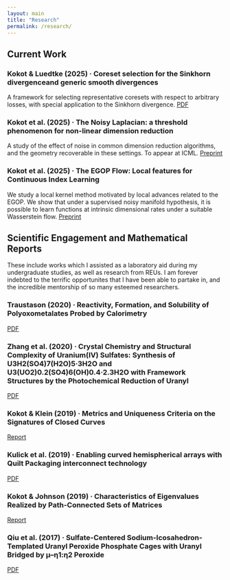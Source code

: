 ```yaml
---
layout: main
title: "Research"
permalink: /research/
---
```


## Current Work
<div class="section-list">
  <div class="item">
    <h3>Kokot & Luedtke (2025) · Coreset selection for the Sinkhorn divergenceand generic smooth divergences </h3>
    <p>A framework for selecting representative coresets with respect to arbitrary losses, with special application to the Sinkhorn divergence. <a href="https://arxiv.org/pdf/2504.20194" target="_blank" rel="noopener">PDF</a></p>
  </div>

  <div class="item">
    <h3>Kokot et al. (2025) · The Noisy Laplacian: a threshold phenomenon for non-linear dimension
reduction</h3>
    <p>A study of the effect of noise in common dimension reduction algorithms, and the geometry recoverable in these settings. To appear at ICML. <a href="{{ site.baseurl }}/assets/Documents/Noisy_Lap_v4.pdf" target="_blank" rel="noopener">Preprint</a></p>
  </div>

  <div class="item">
    <h3>Kokot et al. (2025) · The EGOP Flow: Local features for Continuous Index Learning
</h3>
    <p>We study a local kernel method motivated by local advances related to the EGOP. We show that under a supervised noisy manifold hypothesis, it is possible to learn functions at intrinsic dimensional rates under a suitable Wasserstein flow. <a href="{{ site.baseurl }}/assets/Documents/EGOP_flow_v2.pdf" target="_blank" rel="noopener">Preprint</a></p>
  </div>

  <!-- Add more papers here in the same format -->
</div>


## Scientific Engagement and Mathematical Reports
<p>These include works which I assisted as a laboratory aid during my undergraduate studies, as well as research from REUs. I am forever indebted to the terrific opportunites that I have been able to partake in, and the incredible mentorship of so many esteemed researchers.
</p>
<div class="section-list">
  <div class="item">
    <h3>Traustason (2020) · Reactivity, Formation, and Solubility of Polyoxometalates Probed by Calorimetry </h3>
    <p><a href="https://pubs.acs.org/doi/10.1021/jacs.0c10133" target="_blank" rel="noopener">PDF</a></p>
  </div>

  <div class="item">
    <h3>Zhang et al. (2020) · Crystal Chemistry and Structural Complexity of Uranium(IV) Sulfates: Synthesis of U3H2(SO4)7(H2O)5·3H2O and U3(UO2)0.2(SO4)6(OH)0.4·2.3H2O with Framework Structures by the Photochemical Reduction of Uranyl</h3>
    <p><a href="https://pubs.acs.org/doi/10.1021/acs.inorgchem.0c00385" target="_blank" rel="noopener">PDF</a></p>
  </div>

  <div class="item">
    <h3>Kokot & Klein (2019) · Metrics and Uniqueness Criteria on the Signatures of Closed Curves
</h3>
    <p><a href="https://arxiv.org/abs/2009.13004" target="_blank" rel="noopener">Report</a></p>
  </div>

  <div class="item">
    <h3>Kulick et al. (2019) · Enabling curved hemispherical arrays with Quilt Packaging interconnect technology
</h3>
    <p><a href="https://www.researchgate.net/publication/333073792_Enabling_curved_hemispherical_arrays_with_Quilt_Packaging_interconnect_technology" target="_blank" rel="noopener">PDF</a></p>
  </div>

  <div class="item">
    <h3>Kokot & Johnson (2019) · Characteristics of Eigenvalues Realized by Path-Connected Sets of Matrices
</h3>
    <p><a href="https://arxiv.org/abs/1911.07353" target="_blank" rel="noopener">Report</a></p>
  </div>

  <div class="item">
    <h3>Qiu et al. (2017) · Sulfate-Centered Sodium-Icosahedron-Templated Uranyl Peroxide Phosphate Cages with Uranyl Bridged by μ–η1:η2 Peroxide
</h3>
    <p><a href="https://pubs.acs.org/doi/10.1021/acs.inorgchem.6b02429" target="_blank" rel="noopener">PDF</a></p>
  </div>

  

  <!-- Add more papers here in the same format -->
</div>